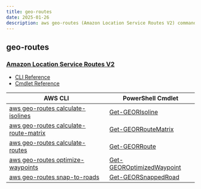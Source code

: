 ```yaml
---
title: geo-routes
date: 2025-01-26
description: aws geo-routes (Amazon Location Service Routes V2) command/cmdlet list.
---
```


## geo-routes

### [Amazon Location Service Routes V2](https://aws.amazon.com/location/)

* [CLI Reference](https://awscli.amazonaws.com/v2/documentation/api/latest/reference/geo-routes/index.html)
* [Cmdlet Reference](https://docs.aws.amazon.com/powershell/latest/reference/items/GeoRoutes_cmdlets.html)

|AWS CLI|PowerShell Cmdlet|
|----|----|
|[aws geo-routes calculate-isolines](https://awscli.amazonaws.com/v2/documentation/api/latest/reference/geo-routes/calculate-isolines.html)|[Get-GEORIsoline](https://docs.aws.amazon.com/powershell/latest/reference/items/Get-GEORIsoline.html)|
|[aws geo-routes calculate-route-matrix](https://awscli.amazonaws.com/v2/documentation/api/latest/reference/geo-routes/calculate-route-matrix.html)|[Get-GEORRouteMatrix](https://docs.aws.amazon.com/powershell/latest/reference/items/Get-GEORRouteMatrix.html)|
|[aws geo-routes calculate-routes](https://awscli.amazonaws.com/v2/documentation/api/latest/reference/geo-routes/calculate-routes.html)|[Get-GEORRoute](https://docs.aws.amazon.com/powershell/latest/reference/items/Get-GEORRoute.html)|
|[aws geo-routes optimize-waypoints](https://awscli.amazonaws.com/v2/documentation/api/latest/reference/geo-routes/optimize-waypoints.html)|[Get-GEOROptimizedWaypoint](https://docs.aws.amazon.com/powershell/latest/reference/items/Get-GEOROptimizedWaypoint.html)|
|[aws geo-routes snap-to-roads](https://awscli.amazonaws.com/v2/documentation/api/latest/reference/geo-routes/snap-to-roads.html)|[Get-GEORSnappedRoad](https://docs.aws.amazon.com/powershell/latest/reference/items/Get-GEORSnappedRoad.html)|


